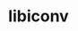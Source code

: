 ---
title: "libiconv"
layout: cache
categories: [package, develop-2023-09-24]
meta: {"versions": ["1.17"], "compilers": ["apple-clang@=14.0.0", "cce@=15.0.1", "gcc@=10.3.0", "gcc@=11.1.0", "gcc@=11.3.0", "gcc@=12.1.0", "gcc@=7.3.1", "gcc@=7.5.0", "oneapi@=2023.2.0"], "oss": ["amzn2", "rhel8", "sle_hpc15", "ubuntu18.04", "ubuntu20.04", "ubuntu22.04", "ventura"], "platforms": ["darwin", "linux"], "targets": ["aarch64", "neoverse_n1", "ppc64le", "x86_64", "x86_64_v3", "x86_64_v4", "zen4"], "stacks": ["aws-isc", "aws-isc-aarch64", "build_systems", "data-vis-sdk", "e4s", "e4s-cray-rhel", "e4s-cray-sles", "e4s-oneapi", "e4s-power", "gpu-tests", "ml-darwin-aarch64-mps", "ml-linux-x86_64-cpu", "ml-linux-x86_64-cuda", "ml-linux-x86_64-rocm", "radiuss", "radiuss-aws", "radiuss-aws-aarch64", "root", "tutorial"], "num_specs": 12, "num_specs_by_stack": {"ml-darwin-aarch64-mps": 1, "root": 12, "aws-isc-aarch64": 2, "radiuss-aws-aarch64": 2, "aws-isc": 1, "radiuss-aws": 1, "e4s-cray-rhel": 1, "build_systems": 1, "radiuss": 1, "e4s-cray-sles": 1, "e4s-power": 1, "e4s": 1, "gpu-tests": 1, "data-vis-sdk": 1, "e4s-oneapi": 1, "ml-linux-x86_64-cuda": 1, "ml-linux-x86_64-cpu": 1, "ml-linux-x86_64-rocm": 1, "tutorial": 2}}
spec_details: [{"hash": "owb6qfptuafatidl76pzzyecmnokmdyx", "compiler": "apple-clang@=14.0.0", "versions": ["1.17"], "os": "ventura", "platform": "darwin", "target": "aarch64", "variants": ["build_system=autotools", "libs=shared,static"], "stacks": ["ml-darwin-aarch64-mps", "root"], "size": "-", "tarball": "https://binaries.spack.io/releases/develop-2023-09-24/build_cache/darwin-ventura-aarch64/apple-clang-14.0.0/libiconv-1.17/darwin-ventura-aarch64-apple-clang-14.0.0-libiconv-1.17-owb6qfptuafatidl76pzzyecmnokmdyx.spack"}, {"hash": "h5owt5murirdcifolmwf5d4dt6m3sxhs", "compiler": "gcc@=7.3.1", "versions": ["1.17"], "os": "amzn2", "platform": "linux", "target": "aarch64", "variants": ["build_system=autotools", "libs=shared,static"], "stacks": ["aws-isc-aarch64", "radiuss-aws-aarch64", "root"], "size": "-", "tarball": "https://binaries.spack.io/releases/develop-2023-09-24/build_cache/linux-amzn2-aarch64/gcc-7.3.1/libiconv-1.17/linux-amzn2-aarch64-gcc-7.3.1-libiconv-1.17-h5owt5murirdcifolmwf5d4dt6m3sxhs.spack"}, {"hash": "gd2futbaszz5lrogdvsoyyh2weedhu7d", "compiler": "gcc@=7.3.1", "versions": ["1.17"], "os": "amzn2", "platform": "linux", "target": "neoverse_n1", "variants": ["build_system=autotools", "libs=shared,static"], "stacks": ["aws-isc-aarch64", "radiuss-aws-aarch64", "root"], "size": "-", "tarball": "https://binaries.spack.io/releases/develop-2023-09-24/build_cache/linux-amzn2-neoverse_n1/gcc-7.3.1/libiconv-1.17/linux-amzn2-neoverse_n1-gcc-7.3.1-libiconv-1.17-gd2futbaszz5lrogdvsoyyh2weedhu7d.spack"}, {"hash": "wnlbmijyarbkuo5pxnsfu6zoczohnd4o", "compiler": "gcc@=7.3.1", "versions": ["1.17"], "os": "amzn2", "platform": "linux", "target": "x86_64_v3", "variants": ["build_system=autotools", "libs=shared,static"], "stacks": ["aws-isc", "radiuss-aws", "root"], "size": "-", "tarball": "https://binaries.spack.io/releases/develop-2023-09-24/build_cache/linux-amzn2-x86_64_v3/gcc-7.3.1/libiconv-1.17/linux-amzn2-x86_64_v3-gcc-7.3.1-libiconv-1.17-wnlbmijyarbkuo5pxnsfu6zoczohnd4o.spack"}, {"hash": "4w7tq4m6eofksrtkxrlfirazrijewhbx", "compiler": "cce@=15.0.1", "versions": ["1.17"], "os": "rhel8", "platform": "linux", "target": "zen4", "variants": ["build_system=autotools", "libs=shared,static"], "stacks": ["e4s-cray-rhel", "root"], "size": "-", "tarball": "https://binaries.spack.io/releases/develop-2023-09-24/build_cache/linux-rhel8-zen4/cce-15.0.1/libiconv-1.17/linux-rhel8-zen4-cce-15.0.1-libiconv-1.17-4w7tq4m6eofksrtkxrlfirazrijewhbx.spack"}, {"hash": "ytmfq3m6nftkpgsa2hfquekjimc5z7rv", "compiler": "gcc@=7.5.0", "versions": ["1.17"], "os": "ubuntu18.04", "platform": "linux", "target": "x86_64_v3", "variants": ["build_system=autotools", "libs=shared,static"], "stacks": ["build_systems", "radiuss", "root"], "size": "-", "tarball": "https://binaries.spack.io/releases/develop-2023-09-24/build_cache/linux-ubuntu18.04-x86_64_v3/gcc-7.5.0/libiconv-1.17/linux-ubuntu18.04-x86_64_v3-gcc-7.5.0-libiconv-1.17-ytmfq3m6nftkpgsa2hfquekjimc5z7rv.spack"}, {"hash": "wx3p4ztnf753l74tmvnauf3q4ja4sw2d", "compiler": "gcc@=10.3.0", "versions": ["1.17"], "os": "sle_hpc15", "platform": "linux", "target": "x86_64_v4", "variants": ["build_system=autotools", "libs=shared,static"], "stacks": ["e4s-cray-sles", "root"], "size": "-", "tarball": "https://binaries.spack.io/releases/develop-2023-09-24/build_cache/linux-sle_hpc15-x86_64_v4/gcc-10.3.0/libiconv-1.17/linux-sle_hpc15-x86_64_v4-gcc-10.3.0-libiconv-1.17-wx3p4ztnf753l74tmvnauf3q4ja4sw2d.spack"}, {"hash": "bxzoibxza2q3jcqgih5hipnxr2rzhcw5", "compiler": "gcc@=11.1.0", "versions": ["1.17"], "os": "ubuntu20.04", "platform": "linux", "target": "ppc64le", "variants": ["build_system=autotools", "libs=shared,static"], "stacks": ["e4s-power", "root"], "size": "-", "tarball": "https://binaries.spack.io/releases/develop-2023-09-24/build_cache/linux-ubuntu20.04-ppc64le/gcc-11.1.0/libiconv-1.17/linux-ubuntu20.04-ppc64le-gcc-11.1.0-libiconv-1.17-bxzoibxza2q3jcqgih5hipnxr2rzhcw5.spack"}, {"hash": "rpobufg7u625vqwqiydsamulcotsaw4o", "compiler": "gcc@=11.1.0", "versions": ["1.17"], "os": "ubuntu20.04", "platform": "linux", "target": "x86_64_v3", "variants": ["build_system=autotools", "libs=shared,static"], "stacks": ["e4s", "gpu-tests", "data-vis-sdk", "root"], "size": "-", "tarball": "https://binaries.spack.io/releases/develop-2023-09-24/build_cache/linux-ubuntu20.04-x86_64_v3/gcc-11.1.0/libiconv-1.17/linux-ubuntu20.04-x86_64_v3-gcc-11.1.0-libiconv-1.17-rpobufg7u625vqwqiydsamulcotsaw4o.spack"}, {"hash": "axx5xl7lm2rfwsop3fu4oyfkb3d4znxq", "compiler": "oneapi@=2023.2.0", "versions": ["1.17"], "os": "ubuntu20.04", "platform": "linux", "target": "x86_64", "variants": ["build_system=autotools", "libs=shared,static"], "stacks": ["e4s-oneapi", "root"], "size": "-", "tarball": "https://binaries.spack.io/releases/develop-2023-09-24/build_cache/linux-ubuntu20.04-x86_64/oneapi-2023.2.0/libiconv-1.17/linux-ubuntu20.04-x86_64-oneapi-2023.2.0-libiconv-1.17-axx5xl7lm2rfwsop3fu4oyfkb3d4znxq.spack"}, {"hash": "6eu3su5irkfohjbuas5htrfk5nbfnedd", "compiler": "gcc@=11.3.0", "versions": ["1.17"], "os": "ubuntu22.04", "platform": "linux", "target": "x86_64_v3", "variants": ["build_system=autotools", "libs=shared,static"], "stacks": ["root", "ml-linux-x86_64-cuda", "ml-linux-x86_64-cpu", "ml-linux-x86_64-rocm", "tutorial"], "size": "-", "tarball": "https://binaries.spack.io/releases/develop-2023-09-24/build_cache/linux-ubuntu22.04-x86_64_v3/gcc-11.3.0/libiconv-1.17/linux-ubuntu22.04-x86_64_v3-gcc-11.3.0-libiconv-1.17-6eu3su5irkfohjbuas5htrfk5nbfnedd.spack"}, {"hash": "myzfm2t7br2oifllr3v7seyteylhf6rl", "compiler": "gcc@=12.1.0", "versions": ["1.17"], "os": "ubuntu22.04", "platform": "linux", "target": "x86_64_v3", "variants": ["build_system=autotools", "libs=shared,static"], "stacks": ["root", "tutorial"], "size": "-", "tarball": "https://binaries.spack.io/releases/develop-2023-09-24/build_cache/linux-ubuntu22.04-x86_64_v3/gcc-12.1.0/libiconv-1.17/linux-ubuntu22.04-x86_64_v3-gcc-12.1.0-libiconv-1.17-myzfm2t7br2oifllr3v7seyteylhf6rl.spack"}]
---